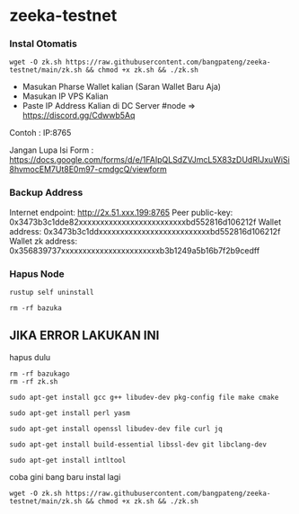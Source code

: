 # zeeka-testnet

### Instal Otomatis

```
wget -O zk.sh https://raw.githubusercontent.com/bangpateng/zeeka-testnet/main/zk.sh && chmod +x zk.sh && ./zk.sh
```
- Masukan Pharse Wallet kalian (Saran Wallet Baru Aja)
- Masukan IP VPS Kalian
- Paste IP Address Kalian di DC Server #node => https://discord.gg/Cdwwb5Aq

Contoh : IP:8765

Jangan Lupa Isi Form : https://docs.google.com/forms/d/e/1FAIpQLSdZVJmcL5X83zDUdRIJxuWiSi8hvmocEM7Ut8E0m97-cmdgcQ/viewform

### Backup Address

Internet endpoint: http://2x.51.xxx.199:8765
Peer public-key: 0x3473b3c1dde82xxxxxxxxxxxxxxxxxxxxxxxxxbd552816d106212f
Wallet address: 0x3473b3c1ddxxxxxxxxxxxxxxxxxxxxxxxxxxbd552816d106212f
Wallet zk address: 0x356839737xxxxxxxxxxxxxxxxxxxxxxxb3b1249a5b16b7f2b9cedff

### Hapus Node

```
rustup self uninstall
```
```
rm -rf bazuka
```

## JIKA ERROR LAKUKAN INI

hapus dulu
```
rm -rf bazukago
rm -rf zk.sh
```
```
sudo apt-get install gcc g++ libudev-dev pkg-config file make cmake
```
```
sudo apt-get install perl yasm
```
```
sudo apt-get install openssl libudev-dev file curl jq
```
```
sudo apt-get install build-essential libssl-dev git libclang-dev
```
```
sudo apt-get install intltool
```
coba gini bang baru instal lagi 
```
wget -O zk.sh https://raw.githubusercontent.com/bangpateng/zeeka-testnet/main/zk.sh && chmod +x zk.sh && ./zk.sh
```
